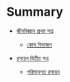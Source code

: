 # Summary

- [জীববিজ্ঞান প্রথম পত্র](./জীববিজ্ঞান_প্রথম_পত্র/init.md)
    - [কোষ বিভাজন](./জীববিজ্ঞান_প্রথম_পত্র/কোষ_বিভাজন.md)

- [রসায়ন দ্বিতীয় পত্র](./রসায়ন_দ্বিতীয়_পত্র/init.md)
    - [পরিমানগত রসায়ন](./রসায়ন_দ্বিতীয়_পত্র/পরিমানগত_রসায়ন.md)

